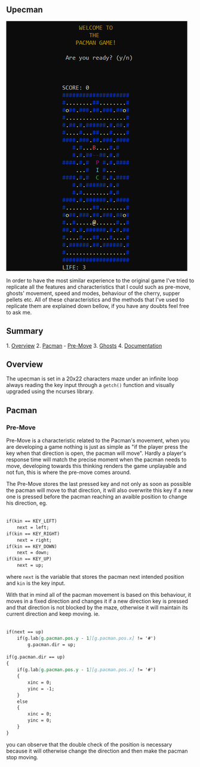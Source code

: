 ## Upecman
<img src="assets/images/upecman/upecman-image.png">

In order to have the most similar experience to the original game I've tried to replicate all the features and characteristics that I could such as pre-move, ghosts' movement, speed and modes, behaviour of the cherry, supper pellets etc. All of these characteristics and the methods that I've used to replicate them are explained down bellow, if you have any doubts feel free to ask me.

<h2 id="summ">Summary</h2>
1. <a href="#overview">Overview</a> 
2. <a href="#pac">Pacman</a>
- <a href="#preM">Pre-Move</a>
3. <a href="ghost">Ghosts</a>
4. <a href="#doc">Documentation</a>


<h2 id="overview">Overview</h2>

The upecman is set in a 20x22 characters maze under an infinite loop always reading the key input through a `getch()` function and visually upgraded using the ncurses library.

<h2 id="pac">Pacman</h2>
<h3 id="preM">Pre-Move</h3>

Pre-Move is a characteristic related to the Pacman's movement, when you are developing a game nothing is just as simple as "if the player press the key when that direction is open, the pacman will move". Hardly a player's response time will match the precise moment when the pacman needs to move, developing towards this thinking renders the game unplayable and not fun, this is where the pre-move comes around.

The Pre-Move stores the last pressed key and not only as soon as possible the pacman will move to that direction, it will also overwrite this key if a new one is pressed before the pacman reaching an avaible position to change his direction, eg.

```markdown

if(kin == KEY_LEFT)
    next = left;
if(kin == KEY_RIGHT)
    next = right;
if(kin == KEY_DOWN)
    next = down;
if(kin == KEY_UP)
    next = up;

```
where `next` is the variable that stores the pacman next intended position and `kin` is the key input. 

With that in mind all of the pacman movement is based on this behaviour, it moves in a fixed direction and changes it if a new direction key is pressed and that direction is not blocked by the maze, otherwise it will maintain its current direction and keep moving. ie.

```markdown

if(next == up)
    if(g.lab[g.pacman.pos.y - 1][g.pacman.pos.x] != '#')
        g.pacman.dir = up;

if(g.pacman.dir == up)
{
    if(g.lab[g.pacman.pos.y - 1][g.pacman.pos.x] != '#')
    {
        xinc = 0;
        yinc = -1;
    }
    else
    {
        xinc = 0;
        yinc = 0;
    }
}
```
you can observe that the double check of the position is necessary because it will otherwise change the direction and then make the pacman stop moving.
